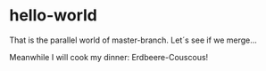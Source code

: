 # hello-world
That is the parallel world of master-branch.
Let´s see if we merge...

Meanwhile I will cook my dinner: Erdbeere-Couscous!
